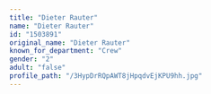 ```yaml
---
title: "Dieter Rauter"
name: "Dieter Rauter"
id: "1503891"
original_name: "Dieter Rauter"
known_for_department: "Crew"
gender: "2"
adult: "false"
profile_path: "/3HypDrRQpAWT8jHpqdvEjKPU9hh.jpg"
---
```

